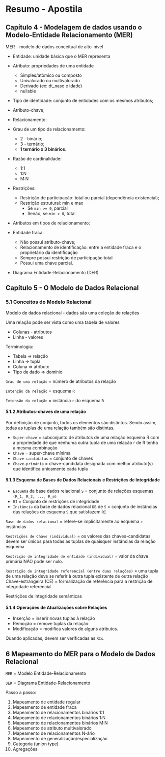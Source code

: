# Resumo - Apostila

## Capítulo 4 - Modelagem de dados usando o Modelo-Entidade Relacionamento (MER)

MER - modelo de dados conceitual de alto-nível

* Entidade: unidade básica que o MER representa
* Atributo: propriedades de uma entidade
  * Simples/atômico ou composto
  * Univalorado ou multivalorado
  * Derivado (ex: dt_nasc e idade)
  * nullable
* Tipo de identidade: conjunto de entidades com os mesmos atributos;
* Atributo-chave;

* Relacionamento:
* Grau de um tipo de relacionamento:
  * 2 - binário;
  * 3 - ternário;
  * **1 ternário x 3 binários**.
* Razão de cardinalidade:
  * 1:1
  * 1:N
  * M:N
* Restrições:
  * Restrição de participação: total ou parcial (dependência existencial);
  * Restrição estrutural: min e max
    * Se `min >= 0`, parcial
    * Senão, se `min > 0`, total

* Atributos em tipos de relacionamento;
* Entidade fraca:
  * Não possui atributo-chave;
  * Relacionamento de identificação: entre a entidade fraca e o proprietário da identificação
  * Sempre possui restrição de participação total
  * Possui uma chave parcial.

* Diagrama Entidade-Relacionamento (DER)

## Capítulo 5 - O Modelo de Dados Relacional

### 5.1 Conceitos do Modelo Relacional

Modelo de dados relacional - dados são uma coleção de relações

Uma relação pode ser vista como uma tabela de valores

* Colunas - atributos
* Linha - valores

Terminologia:

* Tabela => relação
* Linha => tupla
* Coluna => atributo
* Tipo de dado => domínio

`Grau de uma relação` = número de atributos da relação

`Intenção da relação` = esquema `R`

`Extensão da relação` = instância `r` do esquema `R`

#### 5.1.2 Atributos-chaves de uma relação

Por definição de conjunto, todos os elementos são distintos. Sendo assim, todas as tuplas de uma relação também são distintas.

* `Super-chave` = subconjunto de atributos de uma relação esquema R com a propriedade de que nenhuma outra tupla de uma relação r de R tenha a mesma combinação
* `Chave` = super-chave mínima
* `Chave-candidatas` = conjunto de chaves
* `Chave-primária` = chave-candidata designada com melhor atributo(s) que identifica unicamente cada tupla

#### 5.1.3 Esquema de Bases de Dados Relacionais e Restrições de Integridade

* `Esquema` da base dados relacional `S` = conjunto de relações esquemas `(R_1, R_2, ..., R_m)`
* `RI` = Conjunto de restrições de integridade
* `Instância` da base de dados relacional `DB` de `S` = conjunto de instâncias das relações do esquema `S` que satisfazem `RI`

`Base de dados relacional` = refere-se implicitamente ao esquema + instâncias

`Restrições de Chave (individual)` = os valores das chaves-candidatas devem ser únicos para todas as tuplas de quaisquer instâncias da relação esquema

`Restrição de integridade de entidade (individual)` = valor da chave primária NÃO pode ser nulo.

`Restrição de integridade referencial (entre duas relações)` = uma tupla de uma relação deve se referir à outra tupla existente de outra relação
Chave-estrangeira (CE) = formalização de referência para a restrição de integridade referencial

Restrições de integridade semânticas

#### 5.1.4 Operações de Atualizações sobre Relações

* Inserção = inserir novas tuplas à relação
* Remoção = remove tuplas da relação
* Modificação = modifica valores de alguns atributos.

Quando aplicadas, devem ser verificadas as `RIs`.

## 6 Mapeamento do MER para o Modelo de Dados Relacional

`MER` = Modelo Entidade-Relacionamento

`DER` = Diagrama Entidade-Relacionamento

Passo a passo:

1. Mapeamento de entidade regular
2. Mapeamento de entidade fraca
3. Mapeamento de relacionamentos binários 1:1
4. Mapeamento de relacionamentos binários 1:N
5. Mapeamento de relacionamentos binários M:N
6. Mapeamento de atributo multivalorado
7. Mapeamento de relacionamentos N-ário
8. Mapeamento de generalização/especialização
9. Categoria (union type)
10. Agregações